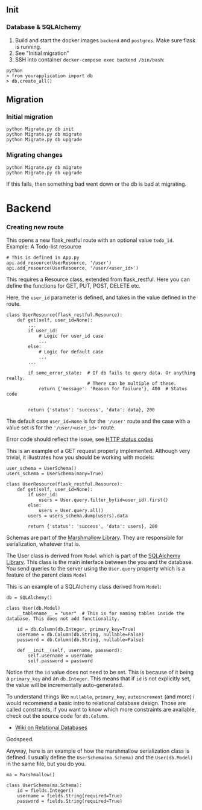 ## Init

### Database & SQLAlchemy
1. Build and start the docker images `backend` and `postgres`. Make sure flask is running. 
2. See "Initial migration"
3. SSH into container `docker-compose exec backend /bin/bash`:
```
python
> from yourapplication import db
> db.create_all()
```

## Migration

### Initial migration
```
python Migrate.py db init
python Migrate.py db migrate
python Migrate.py db upgrade
```

### Migrating changes
```
python Migrate.py db migrate
python Migrate.py db upgrade
```
If this fails, then something bad went down or the db is bad at migrating.

# Backend

### Creating new route
This opens a new flask_restful route with an optional value `todo_id`.
Example: A Todo-list resource
```
# This is defined in App.py
api.add_resource(UserResource, '/user')
api.add_resource(UserResource, '/user/<user_id>')
```
This requires a Resource class, extended from flask_restful. Here you can define 
the functions for GET, PUT, POST, DELETE etc.

Here, the `user_id` parameter is defined, and takes in the value defined in the
route. 
```
class UserResource(flask_restful.Resource):
    def get(self, user_id=None):
        ...
        if user_id:
            # Logic for user_id case
            ...
        else:
            # Logic for default case
            ...
        ...
        
        if some_error_state:  # If db fails to query data. Or anything really.
                              # There can be multiple of these.
            return {'message': 'Reason for failure'}, 400  # Status code
            
        
        return {'status': 'success', 'data': data}, 200
``` 
The default case `user_id=None` is for the `'/user'` route and
the case with a value set is for the `'/user/<user_id>'` route. 

Error code should reflect the issue, see [HTTP status codes](https://en.wikipedia.org/wiki/List_of_HTTP_status_codes "https://wikipedia.org/wiki/List_of_HTTP_status_codes")

This is an example of a GET request properly implemented. Although very trivial, it
illustrates how you should be working with models: 
```
user_schema = UserSchema()
users_schema = UserSchema(many=True)

class UserResource(flask_restful.Resource):
    def get(self, user_id=None):
        if user_id:
            users = User.query.filter_by(id=user_id).first()
        else:
            users = User.query.all()
        users = users_schema.dump(users).data

        return {'status': 'success', 'data': users}, 200
``` 
Schemas are part of the [Marshmallow Library](https://marshmallow.readthedocs.io/en/3.0/ "https://www.marshmallow/readthedocs.io").
They are responsible for serialization, whatever that is. 

The User class is derived from `Model` which is part of the [SQLAlchemy Library](https://www.sqlalchemy.org/ "https://www.sqlalchemy.org").
This class is the main interface between the you and the database. You send queries to the server using the `User.query` property
which is a feature of the parent class `Model`

This is an example of a SQLAlchemy class derived from `Model`:

```
db = SQLAlchemy()

class User(db.Model)
    __tablename__ = "user"  # This is for naming tables inside the database. This does not add functionality.
    
    id = db.Column(db.Integer, primary_key=True)
    username = db.Column(db.String, nullable=False)
    password = db.Column(db.String, nullable=False)
    
    def __init__(self, username, password):
        self.username = username
        self.password = password
```
Notice that the `id` value does not need to be set. This is because of it being a `primary_key` and an `db.Integer`. 
This means that if `id` is not explicitly set, the value will be incrementally auto-generated. 

To understand things like `nullable`, `primary_key`, `autoincrement` (and more) i would recommend a basic intro
to relational database design. Those are called constraints, if you want to know which more constraints are available, check out
the source code for `db.Column`. 
* [Wiki on Relational Databases](https://en.wikipedia.org/wiki/Relational_database)

Godspeed. 

Anyway, here is an example of how the marshmallow serialization class is 
defined. I usually define the `UserSchema(ma.Schema)` and the `User(db.Model)` in the same file, but you do you.
```
ma = Marshmallow()

class UserSchema(ma.Schema):
    id = fields.Integer()
    username = fields.String(required=True)
    password = fields.String(required=True)
```

